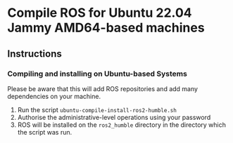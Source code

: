 # Compile ROS for Ubuntu 22.04 Jammy AMD64-based machines

## Instructions

### Compiling and installing on Ubuntu-based Systems

Please be aware that this will add ROS repositories and add many dependencies on
your machine.

1. Run the script `ubuntu-compile-install-ros2-humble.sh`
2. Authorise the administrative-level operations using your password
3. ROS will be installed on the `ros2_humble` directory in the directory which the
script was run.